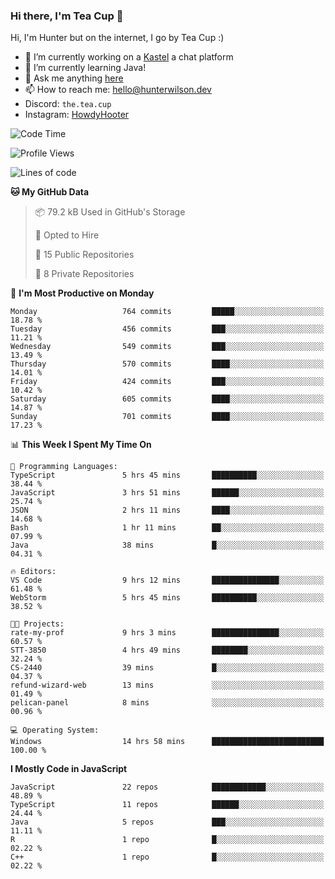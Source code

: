 ### Hi there, I'm Tea Cup 👋 

Hi, I'm Hunter but on the internet, I go by Tea Cup :)

- 🔭 I’m currently working on a [Kastel](https://github.com/KastelApp) a chat platform
- 🌱 I’m currently learning Java!
- 💬 Ask me anything [here](https://github.com/TheTeaCup/TheTeaCup/issues)
- 📫 How to reach me: [hello@hunterwilson.dev](mailto:hello@hunterwilson.dev)
- Discord: `the.tea.cup`
- Instagram: [HowdyHooter](https://instagram.com/HowdyHooter)

<!--START_SECTION:waka-->
![Code Time](http://img.shields.io/badge/Code%20Time-560%20hrs%2011%20mins-blue)

![Profile Views](http://img.shields.io/badge/Profile%20Views-1-blue)

![Lines of code](https://img.shields.io/badge/From%20Hello%20World%20I%27ve%20Written-1.3%20million%20lines%20of%20code-blue)

**🐱 My GitHub Data** 

> 📦 79.2 kB Used in GitHub's Storage 
 > 
> 💼 Opted to Hire
 > 
> 📜 15 Public Repositories 
 > 
> 🔑 8 Private Repositories 
 > 
📅 **I'm Most Productive on Monday** 

```text
Monday                   764 commits         █████░░░░░░░░░░░░░░░░░░░░   18.78 % 
Tuesday                  456 commits         ███░░░░░░░░░░░░░░░░░░░░░░   11.21 % 
Wednesday                549 commits         ███░░░░░░░░░░░░░░░░░░░░░░   13.49 % 
Thursday                 570 commits         ████░░░░░░░░░░░░░░░░░░░░░   14.01 % 
Friday                   424 commits         ███░░░░░░░░░░░░░░░░░░░░░░   10.42 % 
Saturday                 605 commits         ████░░░░░░░░░░░░░░░░░░░░░   14.87 % 
Sunday                   701 commits         ████░░░░░░░░░░░░░░░░░░░░░   17.23 % 
```


📊 **This Week I Spent My Time On** 

```text
💬 Programming Languages: 
TypeScript               5 hrs 45 mins       ██████████░░░░░░░░░░░░░░░   38.44 % 
JavaScript               3 hrs 51 mins       ██████░░░░░░░░░░░░░░░░░░░   25.74 % 
JSON                     2 hrs 11 mins       ████░░░░░░░░░░░░░░░░░░░░░   14.68 % 
Bash                     1 hr 11 mins        ██░░░░░░░░░░░░░░░░░░░░░░░   07.99 % 
Java                     38 mins             █░░░░░░░░░░░░░░░░░░░░░░░░   04.31 % 

🔥 Editors: 
VS Code                  9 hrs 12 mins       ███████████████░░░░░░░░░░   61.48 % 
WebStorm                 5 hrs 45 mins       ██████████░░░░░░░░░░░░░░░   38.52 % 

🐱‍💻 Projects: 
rate-my-prof             9 hrs 3 mins        ███████████████░░░░░░░░░░   60.57 % 
STT-3850                 4 hrs 49 mins       ████████░░░░░░░░░░░░░░░░░   32.24 % 
CS-2440                  39 mins             █░░░░░░░░░░░░░░░░░░░░░░░░   04.37 % 
refund-wizard-web        13 mins             ░░░░░░░░░░░░░░░░░░░░░░░░░   01.49 % 
pelican-panel            8 mins              ░░░░░░░░░░░░░░░░░░░░░░░░░   00.96 % 

💻 Operating System: 
Windows                  14 hrs 58 mins      █████████████████████████   100.00 % 
```

**I Mostly Code in JavaScript** 

```text
JavaScript               22 repos            ████████████░░░░░░░░░░░░░   48.89 % 
TypeScript               11 repos            ██████░░░░░░░░░░░░░░░░░░░   24.44 % 
Java                     5 repos             ███░░░░░░░░░░░░░░░░░░░░░░   11.11 % 
R                        1 repo              █░░░░░░░░░░░░░░░░░░░░░░░░   02.22 % 
C++                      1 repo              █░░░░░░░░░░░░░░░░░░░░░░░░   02.22 % 
```




<!--END_SECTION:waka-->
